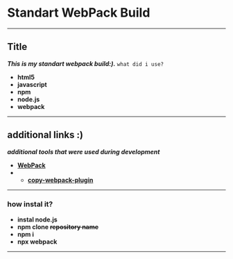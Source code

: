 # Standart WebPack Build

---

## Title
***This is my standart webpack build:).***
`what did i use?`
* **html5**
* **javascript**
* **npm**
* **node.js**
* **webpack**

---

## additional links :)
***additional tools that were used during development***

* **[WebPack](https://webpack.js.org/)**
* * **[copy-webpack-plugin](https://github.com/webpack-contrib/copy-webpack-plugin)**

---

### how instal it?

* **instal node.js**
* **npm clone ~~repository name~~**
* **npm i**
* **npx webpack**

---
